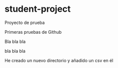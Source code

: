 # student-project
Proyecto de prueba

Primeras pruebas de Github
 
Bla bla bla

bla bla bla

He creado un nuevo directorio y añadido un csv en él
